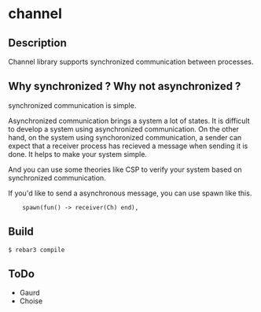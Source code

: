 channel
=====

Description
-----

Channel library supports synchronized communication between processes.  


Why synchronized ? Why not asynchronized ?
-----

synchronized communication is simple.

Asynchronized communication brings a system a lot of states. It is difficult
to develop a system using asynchronized communication. On the other hand, 
on the system using synchoronized communication, a sender can expect that
a receiver process has recieved a message when sending it is done.
It helps to make your system simple. 

And you can use some theories like CSP to verify your system based on
synchronized communication.

If you'd like to send a asynchronous message, you can use spawn like this.

```
    spawn(fun() -> receiver(Ch) end),
```

Build
-----

    $ rebar3 compile


ToDo
-----

* Gaurd
* Choise
